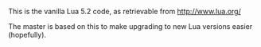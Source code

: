 This is the vanilla Lua 5.2 code, as retrievable from http://www.lua.org/

The master is based on this to make upgrading to new Lua versions easier (hopefully).